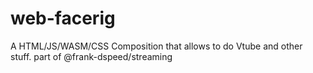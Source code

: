 # web-facerig
A HTML/JS/WASM/CSS Composition that allows to do Vtube and other stuff. part of @frank-dspeed/streaming
